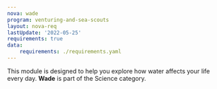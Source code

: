 ```yaml
---
nova: wade
program: venturing-and-sea-scouts
layout: nova-req
lastUpdate: '2022-05-25'
requirements: true
data:
    requirements: ./requirements.yaml
---
```


This module is designed to help you explore how water affects your life every day. **Wade** is part of the Science category.
